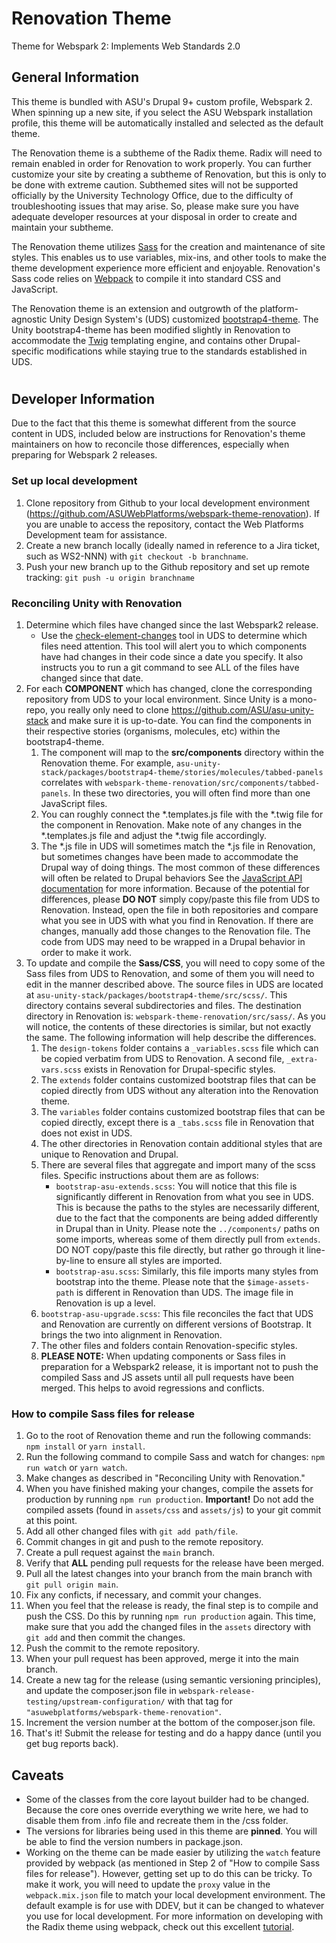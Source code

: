 # Renovation Theme
Theme for Webspark 2: Implements Web Standards 2.0

## General Information
This theme is bundled with ASU's Drupal 9+ custom profile, Webspark 2. When spinning up a new site, if you select the ASU Webspark installation profile, this theme will be automatically installed and selected as the default theme.

The Renovation theme is a subtheme of the Radix theme. Radix will need to remain enabled in order for Renovation to work properly. You can further customize your site by creating a subtheme of Renovation, but this is only to be done with extreme caution. Subthemed sites will not be supported officially by the University Technology Office, due to the difficulty of troubleshooting issues that may arise. So, please make sure you have adequate developer resources at your disposal in order to create and maintain your subtheme.

The Renovation theme utilizes [Sass](https://sass-lang.com/) for the creation and maintenance of site styles. This enables us to use variables, mix-ins, and other tools to make the theme development experience more efficient and enjoyable. Renovation's Sass  code relies on [Webpack](https://webpack.js.org) to compile it into standard CSS and JavaScript.

The Renovation theme is an extension and outgrowth of the platform-agnostic Unity Design System's (UDS) customized [bootstrap4-theme](https://github.com/ASU/asu-unity-stack/tree/dev/packages/bootstrap4-theme). The Unity bootstrap4-theme has been modified slightly in Renovation to accommodate the [Twig](https://twig.symfony.com/) templating engine, and contains other Drupal-specific modifications while staying true to the standards established in UDS.

#

## Developer Information
Due to the fact that this theme is somewhat different from the source content in UDS, included below are instructions for Renovation's theme maintainers on how to reconcile those differences, especially when preparing for Webspark 2 releases.

### Set up local development
1. Clone repository from Github to your local development environment (https://github.com/ASUWebPlatforms/webspark-theme-renovation). If you are unable to access the repository, contact the Web Platforms Development team for assistance.
2. Create a new branch locally (ideally named in reference to a Jira ticket, such as WS2-NNN) with `git checkout -b branchname`.
3. Push your new branch up to the Github repository and set up remote tracking: `git push -u origin branchname`

### Reconciling Unity with Renovation
1. Determine which files have changed since the last Webspark2 release.
    - Use the [check-element-changes](https://github.com/ASU/asu-unity-stack#check-element-changes) tool in UDS to determine which files need attention. This tool will alert you to which components have had changes in their code since a date you specify. It also instructs you to run a git command to see ALL of the files have changed since that date.
2. For each **COMPONENT** which has changed, clone the corresponding repository from UDS to your local environment. Since Unity is a mono-repo, you really only need to clone https://github.com/ASU/asu-unity-stack and make sure it is up-to-date. You can find the components in their respective stories (organisms, molecules, etc) within the bootstrap4-theme.
   1. The component will map to the **src/components** directory within the Renovation theme. For example, ```asu-unity-stack/packages/bootstrap4-theme/stories/molecules/tabbed-panels``` correlates with ```webspark-theme-renovation/src/components/tabbed-panels```. In these two directories, you will often find more than one JavaScript files.
   2. You can roughly connect the *.templates.js file with the *.twig file for the component in Renovation. Make note of any changes in the *.templates.js file and adjust the *.twig file accordingly.
   3. The *.js file in UDS will sometimes match the *.js file in Renovation, but sometimes changes have been made to accommodate the Drupal way of doing things. The most common of these differences will often be related to Drupal behaviors See the [JavaScript API documentation](https://www.drupal.org/docs/drupal-apis/javascript-api/javascript-api-overview) for more information. Because of the potential for differences, please **DO NOT** simply copy/paste this file from UDS to Renovation. Instead, open the file in both repositories and compare what you see in UDS with what you find in Renovation. If there are changes, manually add those changes to the Renovation file. The code from UDS may need to be wrapped in a Drupal behavior in order to make it work.
3. To update and compile the **Sass/CSS**, you will need to copy some of the Sass files from UDS to Renovation, and some of them you will need to edit in the manner described above. The source files in UDS are located at `asu-unity-stack/packages/bootstrap4-theme/src/scss/`. This directory contains several subdirectories and files. The destination directory in Renovation is: `webspark-theme-renovation/src/sass/`. As you will notice, the contents of these directories is similar, but not exactly the same. The following information will help describe the differences.
   1. The `design-tokens` folder contains a `_variables.scss` file which can be copied verbatim from UDS to Renovation. A second file, `_extra-vars.scss` exists in Renovation for Drupal-specific styles.
   2. The `extends` folder contains customized bootstrap files that can be copied directly from UDS without any alteration into the Renovation theme.
   3. The `variables` folder contains customized bootstrap files that can be copied directly, except there is a `_tabs.scss` file in Renovation that does not exist in UDS.
   4. The other directories in Renovation contain additional styles that are unique to Renovation and Drupal.
   5. There are several files that aggregate and import many of the scss files. Specific instructions about them are as follows:
      - `bootstrap-asu-extends.scss`: You will notice that this file is significantly different in Renovation from what you see in UDS. This is because the paths to the styles are necessarily different, due to the fact that the components are being added differently in Drupal than in Unity. Please note the `../components/` paths on some imports, whereas some of them directly pull from `extends`. DO NOT copy/paste this file directly, but rather go through it line-by-line to ensure all styles are imported.
      - `bootstrap-asu.scss`: Similarly, this file imports many styles from bootstrap into the theme. Please note that the `$image-assets-path` is different in Renovation than UDS. The image file in Renovation is up a level.
   6. `bootstrap-asu-upgrade.scss`: This file reconciles the fact that UDS and Renovation are currently on different versions of Bootstrap. It brings the two into alignment in Renovation.
   7. The other files and folders contain Renovation-specific styles.
   8. **PLEASE NOTE:** When updating components or Sass files in preparation for a Webspark2 release, it is important not to push the compiled Sass and JS assets until all pull requests have been merged. This helps to avoid regressions and conflicts.

### How to compile Sass files for release
1. Go to the root of Renovation theme and run the following commands: `npm install` or `yarn install`.
2. Run the following command to compile Sass and watch for changes: `npm run watch` or `yarn watch`.
3. Make changes as described in "Reconciling Unity with Renovation."
4. When you have finished making your changes, compile the assets for production by running `npm run production`. **Important!** Do not add the compiled assets (found in `assets/css` and `assets/js`) to your git commit at this point.
5. Add all other changed files with `git add path/file`.
6. Commit changes in git and push to the remote repository.
7. Create a pull request against the `main` branch.
8. Verify that **ALL** pending pull requests for the release have been merged.
9. Pull all the latest changes into your branch from the main branch with `git pull origin main`.
10. Fix any conficts, if necessary, and commit your changes.
11. When you feel that the release is ready, the final step is to compile and push the CSS. Do this by running `npm run production` again. This time, make sure that you add the changed files in the `assets` directory with `git add` and then commit the changes.
12. Push the commit to the remote repository.
13. When your pull request has been approved, merge it into the main branch.
14.  Create a new tag for the release (using semantic versioning principles), and update the composer.json file in `webspark-release-testing/upstream-configuration/` with that tag for `"asuwebplatforms/webspark-theme-renovation"`.
15.  Increment the version number at the bottom of the composer.json file.
16.  That's it! Submit the release for testing and do a happy dance (until you get bug reports back).

## Caveats
- Some of the classes from the core layout builder had to be changed. Because the core ones override everything we write here, we had to disable them from .info file and recreate them in the /css folder.
- The versions for libraries being used in this theme are **pinned**. You will be able to find the version numbers in package.json.
- Working on the theme can be made easier by utilizing the `watch` feature provided by webpack (as mentioned in Step 2 of "How to compile Sass files for release"). However, getting set up to do this can be tricky. To make it work, you will need to update the `proxy` value in the `webpack.mix.json` file to match your local development environment. The default example is for use with DDEV, but it can be changed to whatever you use for local development. For more information on developing with the Radix theme using webpack, check out this excellent [tutorial](https://www.youtube.com/watch?v=ak1IOcYnN9s).
